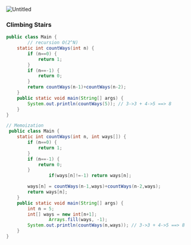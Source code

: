 ![Untitled](https://s3-us-west-2.amazonaws.com/secure.notion-static.com/e577cf6d-ecd8-48d4-b13a-9c498f113735/Untitled.png)

### Climbing Stairs

```java
public class Main {
		// recursion O(2^N)
    static int countWays(int n) {
        if (n==0) {
            return 1;
        }
        if (n==-1) {
            return 0;
        }
        return countWays(n-1)+countWays(n-2);
    }
    public static void main(String[] args) {
        System.out.println(countWays(5)); // 3->3 + 4->5 ==> 8
    }
}
```

```java
// Memoization
 public class Main {
    static int countWays(int n, int ways[]) {
        if (n==0) {
            return 1;
        }
        if (n==-1) {
            return 0;
        }
				if(ways[n]!=-1) return ways[n];

        ways[n] = countWays(n-1,ways)+countWays(n-2,ways);
        return ways[n];
    }
    public static void main(String[] args) {
        int n = 5;
        int[] ways = new int[n+1];
				Arrays.fill(ways, -1);
        System.out.println(countWays(n,ways)); // 3->3 + 4->5 ==> 8
    }
}
```
